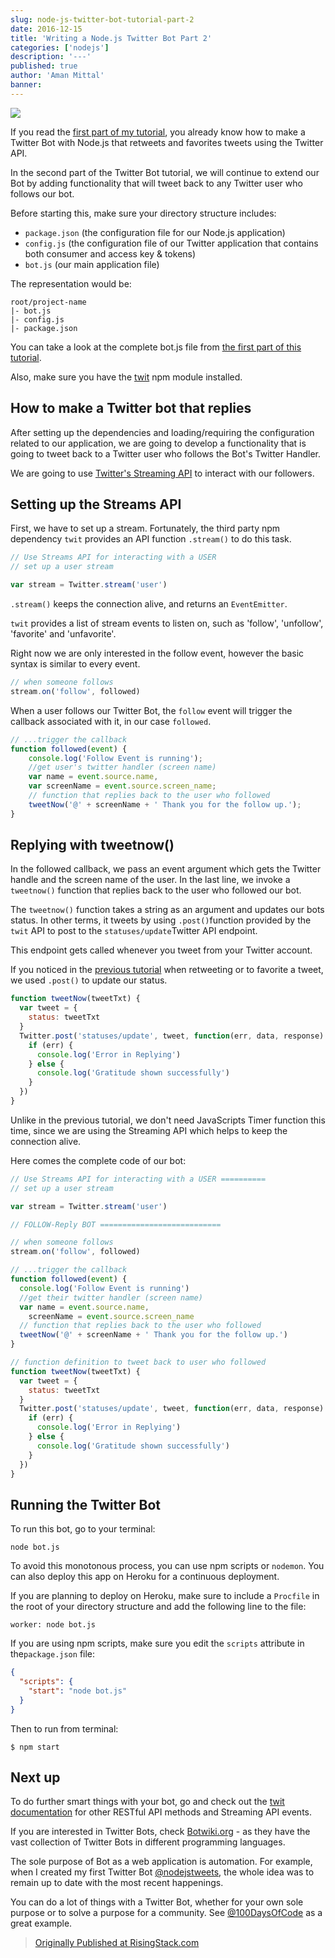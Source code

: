 ```yaml
---
slug: node-js-twitter-bot-tutorial-part-2
date: 2016-12-15
title: 'Writing a Node.js Twitter Bot Part 2'
categories: ['nodejs']
description: '---'
published: true
author: 'Aman Mittal'
banner:
---
```


![](https://cdn-images-1.medium.com/max/800/1*N32NxcCDKDDjlc56ghcsaA.jpeg)

If you read the [first part of my tutorial](https://community.risingstack.com/node-js-twitter-bot-tutorial/), you already know how to make a Twitter Bot with Node.js that retweets and favorites tweets using the Twitter API.

In the second part of the Twitter Bot tutorial, we will continue to extend our Bot by adding functionality that will tweet back to any Twitter user who follows our bot.

Before starting this, make sure your directory structure includes:

- `package.json` (the configuration file for our Node.js application)
- `config.js` (the configuration file of our Twitter application that contains both consumer and access key & tokens)
- `bot.js` (our main application file)

The representation would be:

```shell
root/project-name
|- bot.js
|- config.js
|- package.json
```

You can take a look at the complete bot.js file from [the first part of this tutorial](https://community.risingstack.com/node-js-twitter-bot-tutorial/).

Also, make sure you have the [twit](https://www.npmjs.com/search?q=twit) npm module installed.

## How to make a Twitter bot that replies

After setting up the dependencies and loading/requiring the configuration related to our application, we are going to develop a functionality that is going to tweet back to a Twitter user who follows the Bot's Twitter Handler.

We are going to use [Twitter's Streaming API](https://dev.twitter.com/streaming/overview) to interact with our followers.

## Setting up the Streams API

First, we have to set up a stream. Fortunately, the third party npm dependency `twit` provides an API function `.stream()` to do this task.

```js
// Use Streams API for interacting with a USER
// set up a user stream

var stream = Twitter.stream('user')
```

`.stream()` keeps the connection alive, and returns an `EventEmitter`.

`twit` provides a list of stream events to listen on, such as 'follow', 'unfollow', 'favorite' and 'unfavorite'.

Right now we are only interested in the follow event, however the basic syntax is similar to every event.

```js
// when someone follows
stream.on('follow', followed)
```

When a user follows our Twitter Bot, the `follow` event will trigger the callback associated with it, in our case `followed`.

```js
// ...trigger the callback
function followed(event) {
    console.log('Follow Event is running');
    //get user's twitter handler (screen name)
    var name = event.source.name,
    var screenName = event.source.screen_name;
    // function that replies back to the user who followed
    tweetNow('@' + screenName + ' Thank you for the follow up.');
}
```

## Replying with tweetnow()

In the followed callback, we pass an event argument which gets the Twitter handle and the screen name of the user. In the last line, we invoke a `tweetnow()` function that replies back to the user who followed our bot.

The `tweetnow()` function takes a string as an argument and updates our bots status. In other terms, it tweets by using `.post()`function provided by the `twit` API to post to the `statuses/update`Twitter API endpoint.

This endpoint gets called whenever you tweet from your Twitter account.

If you noticed in the [previous tutorial](https://community.risingstack.com/node-js-twitter-bot-tutorial/) when retweeting or to favorite a tweet, we used `.post()` to update our status.

```js
function tweetNow(tweetTxt) {
  var tweet = {
    status: tweetTxt
  }
  Twitter.post('statuses/update', tweet, function(err, data, response) {
    if (err) {
      console.log('Error in Replying')
    } else {
      console.log('Gratitude shown successfully')
    }
  })
}
```

Unlike in the previous tutorial, we don't need JavaScripts Timer function this time, since we are using the Streaming API which helps to keep the connection alive.

Here comes the complete code of our bot:

```js
// Use Streams API for interacting with a USER ==========
// set up a user stream

var stream = Twitter.stream('user')

// FOLLOW-Reply BOT ===========================

// when someone follows
stream.on('follow', followed)

// ...trigger the callback
function followed(event) {
  console.log('Follow Event is running')
  //get their twitter handler (screen name)
  var name = event.source.name,
    screenName = event.source.screen_name
  // function that replies back to the user who followed
  tweetNow('@' + screenName + ' Thank you for the follow up.')
}

// function definition to tweet back to user who followed
function tweetNow(tweetTxt) {
  var tweet = {
    status: tweetTxt
  }
  Twitter.post('statuses/update', tweet, function(err, data, response) {
    if (err) {
      console.log('Error in Replying')
    } else {
      console.log('Gratitude shown successfully')
    }
  })
}
```

## Running the Twitter Bot

To run this bot, go to your terminal:

```shell
node bot.js
```

To avoid this monotonous process, you can use npm scripts or `nodemon`. You can also deploy this app on Heroku for a continuous deployment.

If you are planning to deploy on Heroku, make sure to include a `Procfile` in the root of your directory structure and add the following line to the file:

```shell
worker: node bot.js
```

If you are using npm scripts, make sure you edit the `scripts` attribute in the`package.json` file:

```json
{
  "scripts": {
    "start": "node bot.js"
  }
}
```

Then to run from terminal:

```shell
$ npm start
```

## Next up

To do further smart things with your bot, go and check out the [twit documentation](https://www.npmjs.com/package/twit) for other RESTful API methods and Streaming API events.

If you are interested in Twitter Bots, check [Botwiki.org](https://botwiki.org/bots/twitterbots/) - as they have the vast collection of Twitter Bots in different programming languages.

The sole purpose of Bot as a web application is automation. For example, when I created my first Twitter Bot [@nodejstweets](https://twitter.com/nodejstweet), the whole idea was to remain up to date with the most recent happenings.

You can do a lot of things with a Twitter Bot, whether for your own sole purpose or to solve a purpose for a community. See [@100DaysOfCode](http://twitter.com/@_100DaysOfCode) as a great example.

> <a href="https://community.risingstack.com/how-to-make-a-twitter-bot-with-node-js/" target="_blank" rel="noopener noreferrer">Originally Published at RisingStack.com</a>
